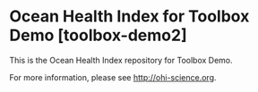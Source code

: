 # Ocean Health Index for Toolbox Demo [toolbox-demo2]

This is the Ocean Health Index repository for Toolbox Demo. 

For more information, please see http://ohi-science.org.
